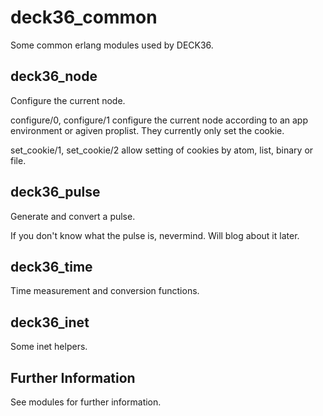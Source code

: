 deck36_common
==============

Some common erlang modules used by DECK36.

deck36_node
------------
Configure the current node.

configure/0, configure/1 configure the current node according to an app environment or agiven proplist. They currently only set the cookie.

set_cookie/1, set_cookie/2 allow setting of cookies by atom, list, binary or file.


deck36_pulse
-------------
Generate and convert a pulse.

If you don't know what the pulse is, nevermind. Will blog about it later.


deck36_time
------------
Time measurement and conversion functions.


deck36_inet
------------
Some inet helpers.


Further Information
---------------------------------
See modules for further information.

